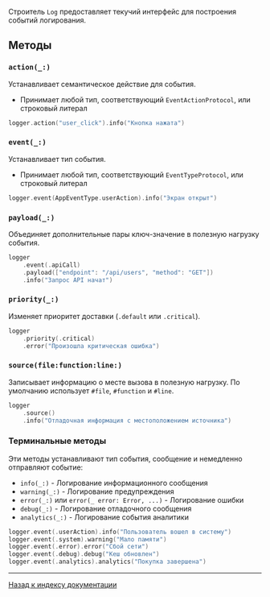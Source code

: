 Строитель `Log` предоставляет текучий интерфейс для построения событий логирования.

## Методы

### `action(_:)`

Устанавливает семантическое действие для события.

- Принимает любой тип, соответствующий `EventActionProtocol`, или строковый литерал

```swift
logger.action("user_click").info("Кнопка нажата")
```

### `event(_:)`

Устанавливает тип события.

- Принимает любой тип, соответствующий `EventTypeProtocol`, или строковый литерал

```swift
logger.event(AppEventType.userAction).info("Экран открыт")
```

### `payload(_:)`

Объединяет дополнительные пары ключ-значение в полезную нагрузку события.

```swift
logger
    .event(.apiCall)
    .payload(["endpoint": "/api/users", "method": "GET"])
    .info("Запрос API начат")
```

### `priority(_:)`

Изменяет приоритет доставки (`.default` или `.critical`).

```swift
logger
    .priority(.critical)
    .error("Произошла критическая ошибка")
```

### `source(file:function:line:)`

Записывает информацию о месте вызова в полезную нагрузку. По умолчанию использует `#file`, `#function` и `#line`.

```swift
logger
    .source()
    .info("Отладочная информация с местоположением источника")
```

### Терминальные методы

Эти методы устанавливают тип события, сообщение и немедленно отправляют событие:

- `info(_:)` - Логирование информационного сообщения
- `warning(_:)` - Логирование предупреждения
- `error(_:)` или `error(_ error: Error, ...)` - Логирование ошибки
- `debug(_:)` - Логирование отладочного сообщения
- `analytics(_:)` - Логирование события аналитики

```swift
logger.event(.userAction).info("Пользователь вошел в систему")
logger.event(.system).warning("Мало памяти")
logger.event(.error).error("Сбой сети")
logger.event(.debug).debug("Кеш обновлен")
logger.event(.analytics).analytics("Покупка завершена")
```

---

[Назад к индексу документации](../index.md)
